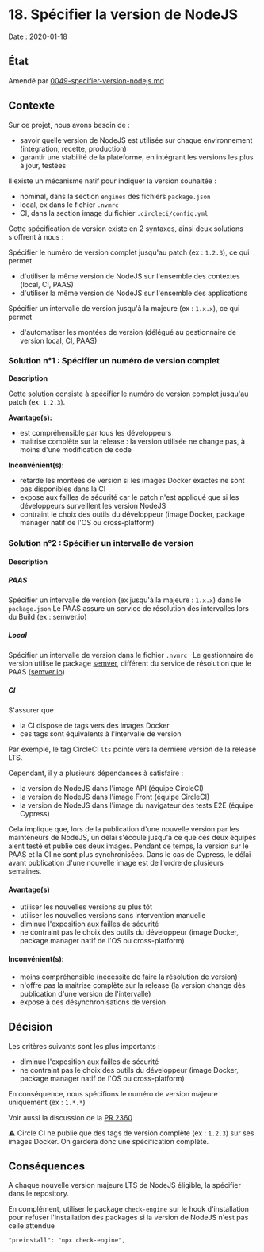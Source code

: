 # 18. Spécifier la version de NodeJS

Date : 2020-01-18

## État

Amendé par [0049-specifier-version-nodejs.md][0049]

[0049]: ./0049-specifier-version-nodejs.md

## Contexte

Sur ce projet, nous avons besoin de :

- savoir quelle version de NodeJS est utilisée sur chaque environnement (intégration, recette, production)
- garantir une stabilité de la plateforme, en intégrant les versions les plus à jour, testées

Il existe un mécanisme natif pour indiquer la version souhaitée :

- nominal, dans la section `engines` des fichiers `package.json`
- local, ex dans le fichier `.nvmrc`
- CI, dans la section image du fichier `.circleci/config.yml`

Cette spécification de version existe en 2 syntaxes, ainsi deux solutions s'offrent à nous :

Spécifier le numéro de version complet jusqu'au patch (ex : `1.2.3`), ce qui permet

- d'utiliser la même version de NodeJS sur l'ensemble des contextes (local, CI, PAAS)
- d'utiliser la même version de NodeJS sur l'ensemble des applications

Spécifier un intervalle de version jusqu'à la majeure (ex : `1.x.x`), ce qui permet

- d'automatiser les montées de version (délégué au gestionnaire de version local, CI, PAAS)

### Solution n°1 : Spécifier un numéro de version complet

**Description**

Cette solution consiste à spécifier le numéro de version complet jusqu'au patch (ex: `1.2.3`).

**Avantage(s):**

- est compréhensible par tous les développeurs
- maitrise complète sur la release : la version utilisée ne change pas, à moins d'une modification de code

**Inconvénient(s):**

- retarde les montées de version si les images Docker exactes ne sont pas disponibles dans la CI
- expose aux failles de sécurité car le patch n'est appliqué que si les développeurs surveillent les version NodeJS
- contraint le choix des outils du développeur (image Docker, package manager natif de l'OS ou cross-platform)

### Solution n°2 : Spécifier un intervalle de version

#### Description

##### PAAS

Spécifier un intervalle de version (ex jusqu'à la majeure : `1.x.x`) dans le `package.json`
Le PAAS assure un service de résolution des intervalles lors du Build (ex : semver.io)

##### Local

Spécifier un intervalle de version dans le fichier `.nvmrc `
Le gestionnaire de version utilise le package [semver](https://github.com/semver/semver), différent du service de
résolution que le PAAS ([semver.io](https://github.com/nvm-sh/nvm/issues/321))

##### CI

S'assurer que

- la CI dispose de tags vers des images Docker
- ces tags sont équivalents à l'intervalle de version

Par exemple, le tag CircleCI `lts` pointe vers la dernière version de la release LTS.

Cependant, il y a plusieurs dépendances à satisfaire :

- la version de NodeJS dans l'image API (équipe CircleCI)
- la version de NodeJS dans l'image Front (équipe CircleCI)
- la version de NodeJS dans l'image du navigateur des tests E2E (équipe Cypress)

Cela implique que, lors de la publication d'une nouvelle version par les mainteneurs de NodeJS,
un délai s'écoule jusqu'à ce que ces deux équipes aient testé et publié ces deux images. Pendant
ce temps, la version sur le PAAS et la CI ne sont plus synchronisées. Dans le cas de Cypress, le délai
avant publication d'une nouvelle image est de l'ordre de plusieurs semaines.

#### Avantage(s)

- utiliser les nouvelles versions au plus tôt
- utiliser les nouvelles versions sans intervention manuelle
- diminue l'exposition aux failles de sécurité
- ne contraint pas le choix des outils du développeur (image Docker, package manager natif de l'OS ou cross-platform)

#### Inconvénient(s):

- moins compréhensible (nécessite de faire la résolution de version)
- n'offre pas la maitrise complète sur la release (la version change dès publication d'une version de l'intervalle)
- expose à des désynchronisations de version

## Décision

Les critères suivants sont les plus importants :

- diminue l'exposition aux failles de sécurité
- ne contraint pas le choix des outils du développeur (image Docker, package manager natif de l'OS ou cross-platform)

En conséquence, nous spécifions le numéro de version majeure uniquement (ex : `1.*.*`)

Voir aussi la discussion de la [PR 2360](https://github.com/1024pix/pix/pull/2360)

⚠ Circle CI ne publie que des tags de version complète (ex : `1.2.3`) sur ses images Docker.
On gardera donc une spécification complète.

## Conséquences

A chaque nouvelle version majeure LTS de NodeJS éligible, la spécifier dans le repository.

En complément, utiliser le package `check-engine` sur le hook d'installation pour refuser l'installation des packages
si la version de NodeJS n'est pas celle attendue

````shell
"preinstall": "npx check-engine",
````


